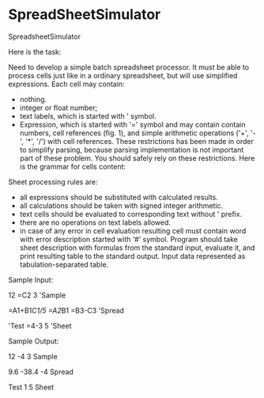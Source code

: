 # SpreadSheetSimulator

SpreadsheetSimulator

Here is the task:

Need to develop a simple batch spreadsheet processor. It must be able to process cells just like in a ordinary spreadsheet, but will use simplified expressions. Each cell may contain:

 - nothing.
 - integer or float number;
 - text labels, which is started with ' symbol.
 - Expression, which is started with '=' symbol and may contain contain numbers, cell references (fig. 1), and simple arithmetic operations ('+', '-', '*', '/') with cell references.
These restrictions has been made in order to simplify parsing, because parsing implementation is not important part of these problem. You should safely rely on these restrictions. Here is the grammar for cells content:

Sheet processing rules are:

- all expressions should be substituted with calculated results.
- all calculations should be taken with signed integer arithmetic.
- text cells should be evaluated to corresponding text without ' prefix.
- there are no operations on text labels allowed.
- in case of any error in cell evaluation resulting cell must contain word with error description started with ‘#’ symbol.
Program should take sheet description with formulas from the standard input, evaluate it, and print resulting table to the standard output. Input data represented as tabulation-separated table.

Sample Input:

12  =C2 3 'Sample

=A1+B1*C1/5 =A2*B1 =B3-C3 'Spread

'Test =4-3 5 'Sheet 

Sample Output:

12 -4 3  Sample

9.6 -38.4 -4 Spread

Test 1 5  Sheet  
